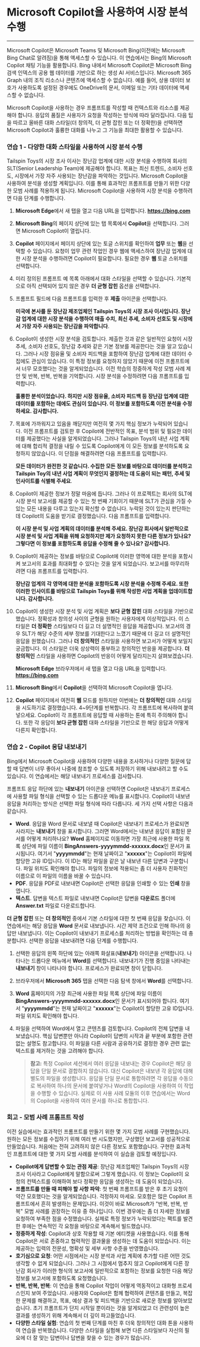 # Microsoft Copilot을 사용하여 시장 분석 수행
---
Microsoft Copilot은 Microsoft Teams 및 Microsoft Bing(이전에는 Microsoft Bing Chat로 알려짐)을 통해 액세스할 수 있습니다. 이 연습에서는 Bing의 Microsoft Copilot 채팅 기능을 활용합니다. Bing 내에서 Microsoft Copilot은 Microsoft Bing 검색 인덱스의 공용 웹 데이터를 기반으로 하는 생성 AI 서비스입니다. Microsoft 365 Graph 내의 조직 리소스나 콘텐츠에 액세스할 수 없습니다. 예를 들어, 상용 데이터 보호가 사용하도록 설정된 경우에도 OneDrive의 문서, 이메일 또는 기타 데이터에 액세스할 수 없습니다.

Microsoft Copilot을 사용하는 경우 프롬프트를 작성할 때 컨텍스트와 리소스를 제공해야 합니다. 응답의 품질은 사용자가 요청을 작성하는 방식에 따라 달라집니다. 다음 팁을 따르고 올바른 대화 스타일(더 창의적, 더 균형 잡힌 또는 더 정확한)을 선택하면 Microsoft Copilot과 훌륭한 대화를 나누고 그 기능을 최대한 활용할 수 있습니다.

### 연습 1 - 다양한 대화 스타일을 사용하여 시장 분석 수행

Tailspin Toys의 시장 조사 이사는 장난감 업계에 대한 시장 분석을 수행하여 회사의 SLT(Senior Leadership Team)에 제공해야 합니다. 목표는 최신 트렌드, 소비자 선호도, 시장에서 가장 자주 사용되는 장난감을 파악하는 것입니다. Microsoft Copilot을 사용하여 분석을 생성할 계획입니다. 이를 통해 효과적인 프롬프트를 만들기 위한 다양한 모범 사례를 적용하게 됩니다. Microsoft Copilot을 사용하여 시장 분석을 수행하려면 다음 단계를 수행합니다.

1.  **Microsoft Edge**에서 새 탭을 열고 다음 URL을 입력합니다. **https://bing.com** 
2.  **Microsoft Bing**의 페이지 상단에 있는 탭 목록에서 **Copilot**을 선택합니다. 그러면 Microsoft Copilot이 열립니다.
3.  **Copilot** 페이지에서 페이지 상단에 있는 토글 스위치를 확인하여 **업무** 또는 **웹**을 선택할 수 있습니다. 요청이 업무 관련 작업인 경우 웹에 액세스하여 장난감 업계에 대한 시장 분석을 수행하려면 Copilot이 필요합니다. 필요한 경우 **웹** 토글 스위치를 선택합니다.
4.  미리 정의된 프롬프트 예 목록 아래에서 대화 스타일을 선택할 수 있습니다. 기본적으로 아직 선택되어 있지 않은 경우 **더 균형 잡힌** 옵션을 선택합니다.
5.  프롬프트 필드에 다음 프롬프트를 입력한 후 **제출** 아이콘을 선택합니다.
    
    **미국에 본사를 둔 장난감 제조업체인 Tailspin Toys의 시장 조사 이사입니다. 장난감 업계에 대한 시장 분석을 수행하여 매출 수치, 최신 추세, 소비자 선호도 및 시장에서 가장 자주 사용되는 장난감을 파악합니다**.
6.  Copilot이 생성한 시장 분석을 검토합니다. 제출한 것과 같은 일반적인 요청이 시장 추세, 소비자 선호도, 장난감 추세와 같은 기본 정보를 제공한다는 것을 알고 있습니다. 그러나 시장 점유율 및 소비자 피드백을 포함하여 장난감 업계에 대한 데이터 수집에도 관심이 있습니다. 이 특정 정보를 요청하지 않았기 때문에 이전 프롬프트에서 너무 모호했다는 것을 알게되었습니다. 이전 학습의 정중하게 작성 모범 사례 제안 및 반복, 반복, 반복을 기억합니다. 시장 분석을 수정하려면 다음 프롬프트를 입력합니다.
    
    **훌륭한 분석이었습니다. 하지만 시장 점유율, 소비자 피드백 등 장난감 업계에 대한 데이터를 포함하는 데에도 관심이 있습니다. 이 정보를 포함하도록 이전 분석을 수정하세요. 감사합니다.**
7.  목표에 가까워지고 있음을 깨닫지만 여전히 몇 가지 핵심 정보가 누락되어 있습니다. 이전 프롬프트를 검토한 후 Copilot에 전반적인 목표, 분석 범위 및 필요한 데이터를 제공했다는 사실을 알게되었습니다. 그러나 Tailspin Toys의 내년 사업 계획에 대해 합리적 결정을 내릴 수 있도록 Copilot에게 이 모든 정보를 분석하도록 요청하지 않았습니다. 이 단점을 해결하려면 다음 프롬프트를 입력합니다.
    
    **모든 데이터가 완전한 것 같습니다. 수집한 모든 정보를 바탕으로 데이터를 분석하고 Tailspin Toy의 내년 사업 계획이 무엇인지 결정하는 데 도움이 되는 패턴, 추세 및 인사이트를 식별해 주세요**.
8.  Copilot이 제공한 정보가 정말 마음에 듭니다. 그러나 이 프로젝트는 회사의 SLT에 시장 분석 보고서를 제공할 수 있는 첫 번째 기회이기 때문에 SLT가 관심을 가질 수 있는 모든 내용을 다루고 있는지 확신할 수 없습니다. 누락된 것이 있는지 판단하는 데 Copilot의 도움을 받기로 결정했습니다. 다음 프롬프트를 입력합니다.
    
    **이 시장 분석 및 사업 계획의 데이터를 분석해 주세요. 장난감 회사에서 일반적으로 시장 분석 및 사업 계획을 위해 요청하지만 제가 요청하지 못한 다른 정보가 있나요? 그렇다면 이 정보를 포함하도록 응답을 수정해 줄 수 있나요? 감사합니다.**
9.  Copilot이 제공하는 정보를 바탕으로 Copilot에 이러한 영역에 대한 분석을 포함시켜 보고서의 효과를 최대화할 수 있다는 것을 알게 되었습니다. 보고서를 마무리하려면 다음 프롬프트를 입력합니다.
    
    **장난감 업계의 각 영역에 대한 분석을 포함하도록 시장 분석을 수정해 주세요. 또한 이러한 인사이트를 바탕으로 Tailspin Toys를 위해 작성한 사업 계획을 업데이트합니다. 감사합니다.**
10. Copilot이 생성한 시장 분석 및 사업 계획은 **보다 균형 잡힌** 대화 스타일을 기반으로 했습니다. 정확성과 창의성 사이의 균형을 원하는 사용자에게 이상적입니다. 이 스타일은 **더 정확한** 스타일보다 더 길고 더 설명적인 응답을 제공합니다. 보고서의 경우 SLT가 해당 수준의 세부 정보를 기대한다고 느꼈기 때문에 더 길고 더 설명적인 응답을 원했습니다. 그러나 **더 창의적인** 스타일을 사용하면 보고서가 어떻게 보일지 궁금합니다. 이 스타일은 더욱 상상력이 풍부하고 창의적인 반응을 제공합니다. **더 창의적인** 스타일을 사용하면 Copilot의 반응이 어떻게 달라지는지 살펴보겠습니다.
    
    **Microsoft Edge** 브라우저에서 새 탭을 열고 다음 URL을 입력합니다. **https://bing.com** 
11. **Microsoft Bing**에서 **Copilot**을 선택하여 Microsoft Copilot을 엽니다.
12. **Copilot** 페이지에서 여전히 **웹** 모드를 원하지만 이번에는 **더 창의적인** 대화 스타일을 시도하기로 결정했습니다. 4~9단계를 반복합니다. 각 프롬프트에 복사하여 붙여넣으세요. Copilot이 각 프롬프트에 응답할 때 사용하는 톤에 특히 주의해야 합니다. 또한 각 응답이 **보다 균형 잡힌** 대화 스타일을 기반으로 한 해당 응답과 어떻게 다른지 확인합니다.

### 연습 2 - Copilot 응답 내보내기

Bing에서 Microsoft Copilot을 사용하여 다양한 내용을 조사하거나 다양한 질문에 답할 때 답변이 너무 좋아서 나중에 참조할 수 있도록 저장하기 위해 내보내려고 할 수도 있습니다. 이 연습에서는 해당 내보내기 프로세스를 검사합니다.

프롬프트 응답 하단에 있는 **내보내기** 아이콘을 선택하면 Copilot은 내보내기 프로세스에 사용할 파일 형식을 선택할 수 있는 드롭다운 메뉴를 표시합니다. Copilot이 내보낸 응답을 처리하는 방식은 선택한 파일 형식에 따라 다릅니다. 세 가지 선택 사항은 다음과 같습니다.

 -  **Word**. 응답을 Word 문서로 내보낼 때 Copilot은 내보내기 프로세스가 완료되면 사라지는 **내보내기** 창을 표시합니다. 그러면 Word에서는 내보낸 응답이 포함된 문서를 어떻게 처리하나요? **Word** 홈페이지로 이동하면 가장 최근에 사용한 파일 목록 상단에 파일 이름이 **BingAnswers-yyyymmdd-xxxxxx.docx**인 문서가 표시됩니다. 여기서 "**yyyymmdd**"는 현재 날짜이고 "**xxxxxx**"는 Copilot이 파일에 할당한 고유 ID입니다. 이 ID는 해당 파일을 같은 날 내보낸 다른 답변과 구분합니다. 파일 위치도 확인해야 합니다. 파일의 정보에 적용되는 좀 더 사용자 친화적인 이름으로 이 파일의 이름을 바꿀 수 있습니다.
 -  **PDF**. 응답을 PDF로 내보내면 Copilot은 선택한 응답을 인쇄할 수 있는 **인쇄** 창을 엽니다.
 -  **텍스트**. 답변을 텍스트 파일로 내보내면 Copilot은 답변을 **다운로드** 폴더에 **Answer.txt** 파일로 다운로드합니다.

**더 균형 잡힌** 또는 **더 창의적인** 중에서 기본 스타일에 대한 첫 번째 응답을 찾습니다. 이 연습에서는 해당 응답을 **Word** 문서로 내보냅니다. 시간 제약 조건으로 인해 하나의 응답만 내보냅니다. 이는 Copilot이 내보내기 프로세스를 처리하는 방법을 확인하는 데 충분합니다. 선택한 응답을 내보내려면 다음 단계를 수행합니다.

1.  선택한 응답의 왼쪽 하단에 있는 아래쪽 화살표(**내보내기**) 아이콘을 선택합니다. 나타나는 드롭다운 메뉴에서 **Word**를 선택합니다. 내보내기가 진행 중임을 나타내는 **내보내기** 창이 나타나야 합니다. 프로세스가 완료되면 창이 닫힙니다.
2.  브라우저에서 **Microsoft 365** 탭을 선택한 다음 탐색 창에서 **Word**를 선택합니다.
3.  **Word** 홈페이지의 가장 최근에 사용한 파일 목록 상단에 파일 이름이 **BingAnswers-yyyymmdd-xxxxxx.docx**인 문서가 표시되어야 합니다. 여기서 "**yyyymmdd**"는 현재 날짜이고 "**xxxxxx**"는 Copilot이 할당한 고유 ID입니다. 파일 위치도 확인해야 합니다.<br>
4.  파일을 선택하여 Word에서 열고 콘텐츠를 검토합니다. Copilot의 전체 답변을 내보냈습니다. 핵심 답변뿐만 아니라 Copilot이 답변의 시작과 끝 부분에 포함한 관련 없는 설명도 참고합니다. 이 파일을 다른 사람과 공유하기로 결정한 경우 관련 없는 텍스트를 제거하는 것을 고려해야 합니다.

    > **참고:** 특정 Copilot 세션에서 여러 응답을 내보내는 경우 Copilot은 해당 응답을 단일 문서로 결합하지 않습니다. 대신 Copilot은 내보낸 각 응답에 대해 별도의 파일을 생성합니다. 응답을 단일 문서로 통합하려면 각 응답을 수동으로 복사하여 하나의 문서에 붙여넣거나 Word의 Copilot을 사용하여 이 작업을 수행할 수 있습니다. 실제로 이 사용 사례 모듈의 이후 연습에서는 Word의 Copilot을 사용하여 여러 문서를 하나로 통합합니다.

### 회고 - 모범 사례 프롬프트 작성<br>

이전 실습에서는 효과적인 프롬프트를 만들기 위한 몇 가지 모범 사례를 구현했습니다. 원하는 모든 정보를 수집하기 위해 여러 번 시도했지만, 구상했던 보고서를 성공적으로 만들었습니다. 처음에는 전혀 고려하지 않은 다른 정보도 포함했습니다. 구현한 효과적인 프롬프트에 대한 몇 가지 모범 사례를 분석하여 이 실습을 검토할 예정입니다.

 -  **Copilot에게 답변할 수 있는 관점 제공**: 장난감 제조업체인 Tailspin Toys의 시장 조사 이사라고 Copilot에게 말함으로써 그렇게 했습니다. 이 정보는 Copilot이 요청의 컨텍스트를 이해하여 보다 정확한 응답을 생성하는 데 도움이 되었습니다.
 -  **프롬프트를 만들 때 피해야 할 사항 파악**: 첫 번째 프롬프트를 받은 후 초기 요청이 약간 모호했다는 것을 알게되었습니다. 걱정하지 마세요. 모호함은 많은 Copilot 프롬프트에서 흔히 발생하는 문제입니다. 이것이 바로 Microsoft가 "반복, 반복, 반복" 모범 사례를 권장하는 이유 중 하나입니다. 이번 경우에는 좀 더 자세한 정보를 요청하여 부족한 점을 수정했습니다. 실제로 특정 정보가 누락되었다는 팩트를 발견한 후에는 연속적인 각 요청을 바탕으로 계속해서 빌드했습니다.
 -  **정중하게 작성**: Copilot과 상호 작용할 때 기본 에티켓을 사용했습니다. 이를 통해 Copilot은 서로 존중하고 협력적인 결과물을 생성하는 데 도움이 되었습니다. 이는 제공하는 입력의 전문성, 명확성 및 세부 사항 수준을 반영했습니다.
 -  **호기심으로 요청**: 어떤 시점에서는 시장 분석과 사업 계획에 추가할 다른 어떤 것도 생각할 수 없게 되었습니다. 그러나 그 시점에서 멈추지 않고 Copilot에게 다른 장난감 회사가 이러한 형식의 보고서에 일반적으로 포함하는 정보를 요청한 다음 해당 정보를 보고서에 포함하도록 요청했습니다.
 -  **반복, 반복, 반복**: 이 연습을 통해 Copilot 작업이 어떻게 역동적이고 대화형 프로세스인지 보여 주었습니다. 사용자와 Copilot은 함께 협력하여 콘텐츠를 만들고, 복잡한 문제를 해결하고, 목표, 예상 결과 및 피드백을 기반으로 새로운 정보를 알아보았습니다. 초기 프롬프트가 단지 시작일 뿐이라는 것을 알게되었고 더 관련성이 높은 결과를 생성하기 위해 계속해서 더 깊이 파고들었습니다.
 -  **다양한 스타일 실험**: 연습의 첫 번째 단계를 마친 후 더욱 창의적인 대화 톤을 사용하여 연습을 반복했습니다. 다양한 스타일을 실험해 보면 다른 스타일보다 자신의 필요에 더 잘 맞는 답변이나 답변을 찾을 수 있는 경우가 많습니다.
